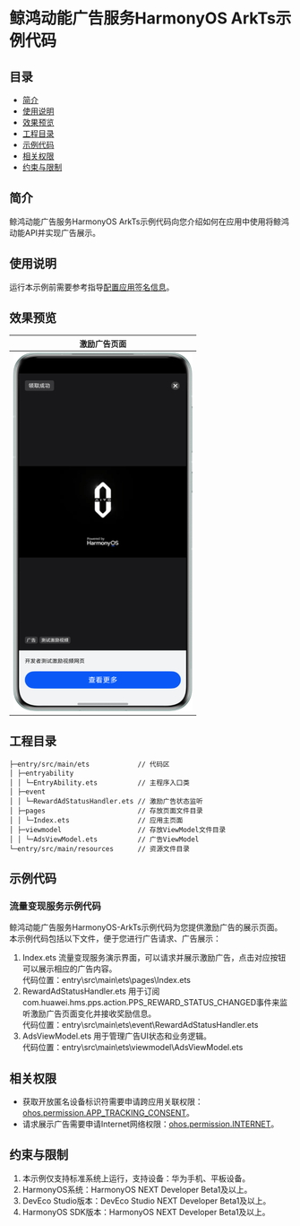 # 鲸鸿动能广告服务HarmonyOS ArkTs示例代码

## 目录

- [简介](#简介)
- [使用说明](#使用说明)
- [效果预览](#效果预览)
- [工程目录](#工程目录)
- [示例代码](#示例代码)
- [相关权限](#相关权限)
- [约束与限制](#约束与限制)

## 简介

鲸鸿动能广告服务HarmonyOS ArkTs示例代码向您介绍如何在应用中使用将鲸鸿动能API并实现广告展示。

## 使用说明

运行本示例前需要参考指导[配置应用签名信息](https://developer.huawei.com/consumer/cn/doc/harmonyos-guides/application-dev-overview#section42841246144813)。

## 效果预览

| 激励广告页面                                     |
|--------------------------------------------|
| ![avatar](./screenshots/device/reward.png) |

## 工程目录

```
├─entry/src/main/ets            // 代码区  
│ ├─entryability
│ │ └─EntryAbility.ets          // 主程序入口类
│ ├─event   
│ │ └─RewardAdStatusHandler.ets // 激励广告状态监听
│ ├─pages                       // 存放页面文件目录                
│ │ └─Index.ets                 // 应用主页面
│ ├─viewmodel                   // 存放ViewModel文件目录
│ │ └─AdsViewModel.ets          // 广告ViewModel
└─entry/src/main/resources      // 资源文件目录
```

## 示例代码

### 流量变现服务示例代码

鲸鸿动能广告服务HarmonyOS-ArkTs示例代码为您提供激励广告的展示页面。
本示例代码包括以下文件，便于您进行广告请求、广告展示：

1. Index.ets
   流量变现服务演示界面，可以请求并展示激励广告，点击对应按钮可以展示相应的广告内容。
   <br>代码位置：entry\src\main\ets\pages\Index.ets</br>
2. RewardAdStatusHandler.ets
   用于订阅com.huawei.hms.pps.action.PPS_REWARD_STATUS_CHANGED事件来监听激励广告页面变化并接收奖励信息。
   <br>代码位置：entry\src\main\ets\event\RewardAdStatusHandler.ets</br>
3. AdsViewModel.ets
   用于管理广告UI状态和业务逻辑。
   <br>代码位置：entry\src\main\ets\viewmodel\AdsViewModel.ets</br>

## 相关权限

- 获取开放匿名设备标识符需要申请跨应用关联权限：[ohos.permission.APP_TRACKING_CONSENT](https://developer.huawei.com/consumer/cn/doc/harmonyos-guides/permissions-for-all-user#ohospermissionapp_tracking_consent)。
- 请求展示广告需要申请Internet网络权限：[ohos.permission.INTERNET](https://developer.huawei.com/consumer/cn/doc/harmonyos-guides/permissions-for-all#ohospermissioninternet)。

## 约束与限制

1. 本示例仅支持标准系统上运行，支持设备：华为手机、平板设备。
2. HarmonyOS系统：HarmonyOS NEXT Developer Beta1及以上。
3. DevEco Studio版本：DevEco Studio NEXT Developer Beta1及以上。
4. HarmonyOS SDK版本：HarmonyOS NEXT Developer Beta1及以上。